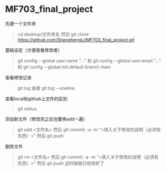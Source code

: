 # MF703_final_project

先建一个文件夹
>cd desktop/文件夹名
然后
>git clone https://github.com/ShenghengLi/MF703_final_project.git 

基础设定（方便查看修改者）
>git config --global user.name "..."
和
>git config --global user.email "..."
和
>git config --global init.default branch main

查看修改记录
>git log
或者
>git log --oneline

查看local和github上文件的区别
>git status

添加新文件（修改完之后也要再add一遍）
>git add <文件名>
然后
>git commit -a -m "<填入关于修改的说明（必须有东西）>"
然后
>git push 

删除文件
>git rm <文件名>
然后
>git commit -a -m "<填入关于修改的说明（必须有东西）>"
然后
>git push 这时候就已经改好了